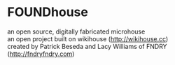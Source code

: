 FOUNDhouse
==========

an open source, digitally fabricated microhouse  
an open project built on wikihouse (http://wikihouse.cc)  
created by Patrick Beseda and Lacy Williams of FNDRY (http://fndryfndry.com)
